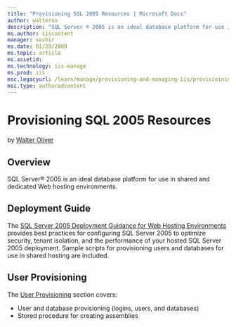 ```yaml
---
title: "Provisioning SQL 2005 Resources | Microsoft Docs"
author: walterov
description: "SQL Server ® 2005 is an ideal database platform for use in shared and dedicated Web hosting environments. Deployment Guide The SQL Server 2005 Deployment Gui..."
ms.author: iiscontent
manager: soshir
ms.date: 01/28/2008
ms.topic: article
ms.assetid: 
ms.technology: iis-manage
ms.prod: iis
msc.legacyurl: /learn/manage/provisioning-and-managing-iis/provisioining-sql-2005-resources
msc.type: authoredcontent
---
```

Provisioning SQL 2005 Resources
====================
by [Walter Oliver](https://github.com/walterov)

## Overview

SQL Server® 2005 is an ideal database platform for use in shared and dedicated Web hosting environments.

## Deployment Guide

The [SQL Server 2005 Deployment Guidance for Web Hosting Environments](https://www.microsoft.com/technet/prodtechnol/sql/bestpractice/sql2005dgwhe.mspx "SQL 2005 Guide") provides best practices for configuring SQL Server 2005 to optimize security, tenant isolation, and the performance of your hosted SQL Server 2005 deployment. Sample scripts for provisioning users and databases for use in shared hosting are included.

## User Provisioning

The [User Provisioning](https://www.microsoft.com/technet/prodtechnol/sql/bestpractice/sql2005dgwhe.mspx#EBBAC) section covers:

- User and database provisioning (logins, users, and databases)
- Stored procedure for creating assemblies